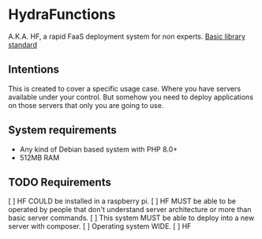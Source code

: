 # HydraFunctions
A.K.A. HF, a rapid FaaS deployment system for non experts.
[Basic library standard](https://www.msfsoftware.com/art%C3%ADculos/basic-library-standard)

## Intentions
This is created to cover a specific usage case. Where you have servers available under your control. But somehow you need to deploy applications on those servers that only you are going to use.

## System requirements
* Any kind of Debian based system with PHP 8.0+
* 512MB RAM

## TODO Requirements
[ ] HF COULD be installed in a raspberry pi.
[ ] HF MUST be able to be operated by people that don't understand server architecture or more than basic server commands.
[ ] This system MUST be able to deploy into a new server with composer.
[ ] Operating system WIDE.
[ ] HF

